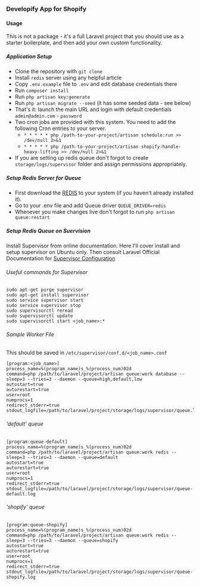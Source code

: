 ### Developify App for Shopify

#### Usage

This is not a package - it's a full Laravel project that you should use as a starter boilerplate, and then add your own custom functionality.


##### Application Setup

- Clone the repository with `git clone`
- Install `redis` server using any helpful article
- Copy `.env.example` file to `.env` and edit database credentials there
- Run `composer install`
- Run `php artisan key:generate`
- Run `php artisan migrate --seed` (it has some seeded data - see below)
- That's it: launch the main URL and login with default credentials `admin@admin.com` - `password`
- Two cron jobs are provided with this system. You need to add the following Cron entries to your server.
    - `* * * * * php /path-to-your-project/artisan schedule:run >> /dev/null 2>&1`
    - `* * * * * php /path-to-your-project/artisan shopify:handle-heavy-lifting >> /dev/null 2>&1`
- If you are setting up redis queue don't forgot to create `storage/logs/supervisor` folder and assign permissions appropriately.

##### Setup Redis Server for Queue

- First download the [REDIS](http://redis.io/download) to your system (if you haven't already installed it).
- Go to your .env file and add Queue driver `QUEUE_DRIVER=redis`
- Whenever you make changes live don't forgot to run `php artisan queue:restart`

##### Setup Redis Queue on Suervision

Install Supervisor from online documentation. Here I'll cover install and setup supervisor on Ubuntu only. Then consult Laravel Official Documentation for [Supervisor Configuration](https://laravel.com/docs/5.7/queues#supervisor-configuration)

###### Useful commands for Supervisor
```
sudo apt-get purge supervisor
sudo apt-get install supervisor
sudo service supervisor start
sudo service supervisor stop
sudo supervisorctl reread
sudo supervisorctl update
sudo supervisorctl start <job_name>:*
```

###### Sample Worker File

This should be saved in `/etc/supervisor/conf.d/<job_name>.conf`

```
[program:<job_name>]
process_name=%(program_name)s_%(process_num)02d
command=php /path/to/laravel/project/artisan queue:work database --sleep=3 --tries=3 --daemon --queue=high,default,low
autostart=true
autorestart=true
user=root
numprocs=1
redirect_stderr=true
stdout_logfile=/path/to/laravel/project/storage/logs/supervisor/queue.log
```

###### 'default' queue

```
[program:queue-default]
process_name=%(program_name)s_%(process_num)02d
command=php /path/to/laravel/project/artisan queue:work redis --sleep=3 --tries=3 --daemon --queue=default
autostart=true
autorestart=true
user=root
numprocs=1
redirect_stderr=true
stdout_logfile=/path/to/laravel/project/storage/logs/supervisor/queue-default.log
```

###### 'shopify' queue

```
[program:queue-shopify]
process_name=%(program_name)s_%(process_num)02d
command=php /path/to/laravel/project/artisan queue:work redis --sleep=3 --tries=3 --daemon --queue=shopify
autostart=true
autorestart=true
user=root
numprocs=1
redirect_stderr=true
stdout_logfile=/path/to/laravel/project/storage/logs/supervisor/queue-shopify.log
```
